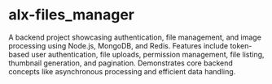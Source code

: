 # alx-files_manager
A backend project showcasing authentication, file management, and image processing using Node.js, MongoDB, and Redis. Features include token-based user authentication, file uploads, permission management, file listing, thumbnail generation, and pagination. Demonstrates core backend concepts like asynchronous processing and efficient data handling.

